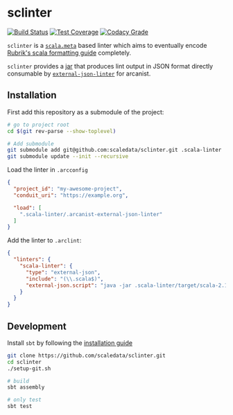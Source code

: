 # sclinter
[![Build Status](https://img.shields.io/travis/scaledata/sclinter.svg)](https://travis-ci.org/scaledata/sclinter)
[![Test Coverage](https://img.shields.io/codecov/c/github/scaledata/sclinter.svg)](https://codecov.io/gh/scaledata/sclinter)
[![Codacy Grade](https://img.shields.io/codacy/grade/b6b3db4f4c1242aea2f9961f781c4307.svg)](https://www.codacy.com/app/sujeet_2/sclinter)

`sclinter` is a [`scala.meta`](http://scalameta.org/) based linter which aims to 
eventually encode [Rubrik's scala formatting guide](https://goo.gl/AjwKBy)
completely.

`sclinter` provides a [jar](target/scala-2.12/scala-linter-assembly-0.1.jar)
that produces lint output in JSON format directly consumable by
[`external-json-linter`](https://github.com/ghc/arcanist-external-json-linter)
for arcanist.

## Installation
First add this repository as a submodule of the project:
```bash
# go to project root
cd $(git rev-parse --show-toplevel)

# Add submodule
git submodule add git@github.com:scaledata/sclinter.git .scala-linter
git submodule update --init --recursive
```

Load the linter in `.arcconfig`
```json
{
  "project_id": "my-awesome-project",
  "conduit_uri": "https://example.org",

  "load": [
    ".scala-linter/.arcanist-external-json-linter"
  ]
}
```

Add the linter to `.arclint`:
```json
{
  "linters": {
    "scala-linter": {
      "type": "external-json",
      "include": "(\\.scala$)",
      "external-json.script": "java -jar .scala-linter/target/scala-2.12/scala-linter-assembly-0.1.jar $1"
    }
  }
}
```

## Development
Install `sbt` by following the
[installation guide](http://www.scala-sbt.org/release/docs/Setup.html)
```bash
git clone https://github.com/scaledata/sclinter.git
cd sclinter
./setup-git.sh

# build
sbt assembly

# only test
sbt test
```
